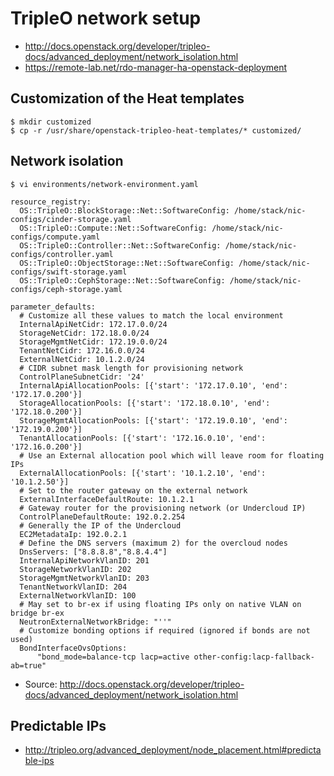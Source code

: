 TripleO network setup
=====================

  * http://docs.openstack.org/developer/tripleo-docs/advanced_deployment/network_isolation.html
  * https://remote-lab.net/rdo-manager-ha-openstack-deployment


Customization of the Heat templates
-----------------------------------

```
$ mkdir customized
$ cp -r /usr/share/openstack-tripleo-heat-templates/* customized/
```


Network isolation
-----------------

```
$ vi environments/network-environment.yaml
```

```
resource_registry:
  OS::TripleO::BlockStorage::Net::SoftwareConfig: /home/stack/nic-configs/cinder-storage.yaml
  OS::TripleO::Compute::Net::SoftwareConfig: /home/stack/nic-configs/compute.yaml
  OS::TripleO::Controller::Net::SoftwareConfig: /home/stack/nic-configs/controller.yaml
  OS::TripleO::ObjectStorage::Net::SoftwareConfig: /home/stack/nic-configs/swift-storage.yaml
  OS::TripleO::CephStorage::Net::SoftwareConfig: /home/stack/nic-configs/ceph-storage.yaml

parameter_defaults:
  # Customize all these values to match the local environment
  InternalApiNetCidr: 172.17.0.0/24
  StorageNetCidr: 172.18.0.0/24
  StorageMgmtNetCidr: 172.19.0.0/24
  TenantNetCidr: 172.16.0.0/24
  ExternalNetCidr: 10.1.2.0/24
  # CIDR subnet mask length for provisioning network
  ControlPlaneSubnetCidr: '24'
  InternalApiAllocationPools: [{'start': '172.17.0.10', 'end': '172.17.0.200'}]
  StorageAllocationPools: [{'start': '172.18.0.10', 'end': '172.18.0.200'}]
  StorageMgmtAllocationPools: [{'start': '172.19.0.10', 'end': '172.19.0.200'}]
  TenantAllocationPools: [{'start': '172.16.0.10', 'end': '172.16.0.200'}]
  # Use an External allocation pool which will leave room for floating IPs
  ExternalAllocationPools: [{'start': '10.1.2.10', 'end': '10.1.2.50'}]
  # Set to the router gateway on the external network
  ExternalInterfaceDefaultRoute: 10.1.2.1
  # Gateway router for the provisioning network (or Undercloud IP)
  ControlPlaneDefaultRoute: 192.0.2.254
  # Generally the IP of the Undercloud
  EC2MetadataIp: 192.0.2.1
  # Define the DNS servers (maximum 2) for the overcloud nodes
  DnsServers: ["8.8.8.8","8.8.4.4"]
  InternalApiNetworkVlanID: 201
  StorageNetworkVlanID: 202
  StorageMgmtNetworkVlanID: 203
  TenantNetworkVlanID: 204
  ExternalNetworkVlanID: 100
  # May set to br-ex if using floating IPs only on native VLAN on bridge br-ex
  NeutronExternalNetworkBridge: "''"
  # Customize bonding options if required (ignored if bonds are not used)
  BondInterfaceOvsOptions:
      "bond_mode=balance-tcp lacp=active other-config:lacp-fallback-ab=true"
```

  * Source: http://docs.openstack.org/developer/tripleo-docs/advanced_deployment/network_isolation.html


Predictable IPs
---------------

  * http://tripleo.org/advanced_deployment/node_placement.html#predictable-ips